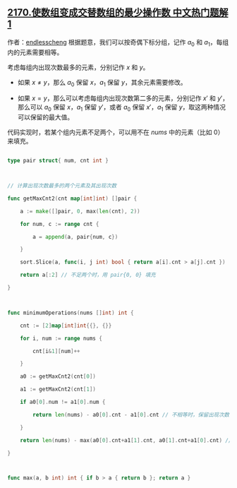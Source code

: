 ## [2170.使数组变成交替数组的最少操作数 中文热门题解1](https://leetcode.cn/problems/minimum-operations-to-make-the-array-alternating/solutions/100000/tan-xin-fen-lei-tao-lun-by-endlesscheng-qj15)

作者：[endlesscheng](https://leetcode.cn/u/endlesscheng)
根据题意，我们可以按奇偶下标分组，记作 $a_0$ 和 $a_1$，每组内的元素需要相等。

考虑每组内出现次数最多的元素，分别记作 $x$ 和 $y$。

- 如果 $x\ne y$，那么 $a_0$ 保留 $x$，$a_1$ 保留 $y$，其余元素需要修改。
- 如果 $x=y$，那么可以考虑每组内出现次数第二多的元素，分别记作 $x'$ 和 $y'$，那么可以 $a_0$ 保留 $x$，$a_1$ 保留 $y'$，或者 $a_0$ 保留 $x'$，$a_1$ 保留 $y$，取这两种情况可以保留的最大值。

代码实现时，若某个组内元素不足两个，可以用不在 $\textit{nums}$ 中的元素（比如 $0$）来填充。

```go
type pair struct{ num, cnt int }

// 计算出现次数最多的两个元素及其出现次数
func getMaxCnt2(cnt map[int]int) []pair {
	a := make([]pair, 0, max(len(cnt), 2))
	for num, c := range cnt {
		a = append(a, pair{num, c})
	}
	sort.Slice(a, func(i, j int) bool { return a[i].cnt > a[j].cnt })
	return a[:2] // 不足两个时，用 pair{0, 0} 填充
}

func minimumOperations(nums []int) int {
	cnt := [2]map[int]int{{}, {}}
	for i, num := range nums {
		cnt[i&1][num]++
	}
	a0 := getMaxCnt2(cnt[0])
	a1 := getMaxCnt2(cnt[1])
	if a0[0].num != a1[0].num {
		return len(nums) - a0[0].cnt - a1[0].cnt // 不相等时，保留出现次数最多的两个
	}
	return len(nums) - max(a0[0].cnt+a1[1].cnt, a0[1].cnt+a1[0].cnt) // 相等时，保留出现次数最多的和另一个出现次数次多的
}

func max(a, b int) int { if b > a { return b }; return a }
```